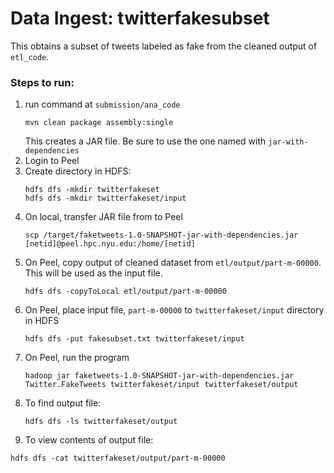 # Data Ingest: twitterfakesubset

This obtains a subset of tweets labeled as fake from the cleaned output of `etl_code`.

### Steps to run: 
1. run command at `submission/ana_code`
   ```
   mvn clean package assembly:single
   ```
   This creates a JAR file. Be sure to use the one named with `jar-with-dependencies`
2. Login to Peel
3. Create directory in HDFS: 
   ```
   hdfs dfs -mkdir twitterfakeset
   hdfs dfs -mkdir twitterfakeset/input
   ```
4. On local, transfer JAR file from to Peel 
   ```
   scp /target/faketweets-1.0-SNAPSHOT-jar-with-dependencies.jar [netid]@peel.hpc.nyu.edu:/home/[netid]
   ```
5. On Peel, copy output of cleaned dataset from `etl/output/part-m-00000`. This will be used as the input file.
   ```
   hdfs dfs -copyToLocal etl/output/part-m-00000
   ```
6. On Peel, place input file, `part-m-00000` to `twitterfakeset/input` directory in HDFS 
    ```
    hdfs dfs -put fakesubset.txt twitterfakeset/input
    ```
7. On Peel, run the program 
   ```
   hadoop jar faketweets-1.0-SNAPSHOT-jar-with-dependencies.jar Twitter.FakeTweets twitterfakeset/input twitterfakeset/output
   ```
8. To find output file: 
   ```
   hdfs dfs -ls twitterfakeset/output
   ```
9.  To view contents of output file: 
   ```
   hdfs dfs -cat twitterfakeset/output/part-m-00000
   ```